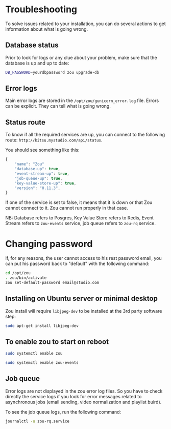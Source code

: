 # Troubleshooting

To solve issues related to your installation, you can do several actions to
get information about what is going wrong.


## Database status

Prior to look for logs or any clue about your problem, make sure that the
database is up and up to date:

```bash
DB_PASSWORD=yourdbpassword zou upgrade-db
```

## Error logs

Main error logs are stored in the `/opt/zou/gunicorn_error.log` file. Errors 
can be explicit. They can tell what is going wrong.

## Status route


To know if all the required services are up, you can connect to the following
route: `http://kitsu.mystudio.com/api/status`.

You should see something like this:

```javascript
{
    "name": "Zou"
    "database-up": true,
    "event-stream-up": true,
    "job-queue-up": true,
    "key-value-store-up": true,
    "version": "0.11.3",
}
```

If one of the service is set to false, it means that it is down or that
Zou cannot connect to it. Zou cannot run properly in that case.

NB: Database refers to Posgres, Key Value Store refers to Redis, Event
Stream refers to `zou-events` service, job queue refers to `zou-rq` service.

# Changing password

If, for any reasons, the user cannot access to his rest password email, you can
put his password back to "default" with the following command:

```bash
cd /opt/zou
. zou/bin/activate
zou set-default-password email@studio.com
```

## Installing on Ubuntu server or minimal desktop

Zou install will require `libjpeg-dev` to be installed at the 3rd party
software step:

```bash
sudo apt-get install libjpeg-dev
```

## To enable zou to start on reboot

```bash
sudo systemctl enable zou

sudo systemctl enable zou-events
```


## Job queue

Error logs are not displayed in the zou error log files. So you have to check
directly the service logs if you look for error messages related to
asynchronous jobs (email sending, video normalization and playlist buird).

To see the job queue logs, run the following command:

```bash
journalctl -u zou-rq.service
```

